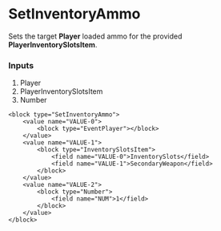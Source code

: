 # SetInventoryAmmo

Sets the target **Player** loaded ammo for the provided **PlayerInventorySlotsItem**.

### Inputs

1. Player
2. PlayerInventorySlotsItem
3. Number

```blockly
<block type="SetInventoryAmmo">
    <value name="VALUE-0">
        <block type="EventPlayer"></block>
    </value>
    <value name="VALUE-1">
        <block type="InventorySlotsItem">
            <field name="VALUE-0">InventorySlots</field>
            <field name="VALUE-1">SecondaryWeapon</field>
        </block>
    </value>
    <value name="VALUE-2">
        <block type="Number">
            <field name="NUM">1</field>
        </block>
    </value>
</block>
```
